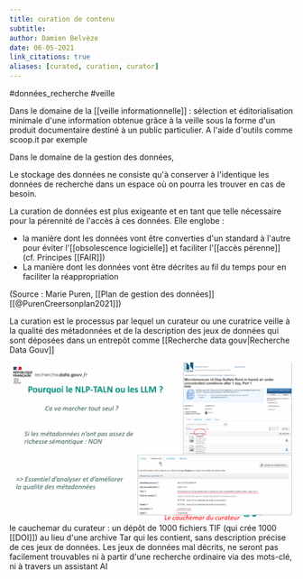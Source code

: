 ```yaml
---
title: curation de contenu
subtitle:
author: Damien Belvèze
date: 06-05-2021
link_citations: true
aliases: [curated, curation, curator]
---
```

#données_recherche #veille

Dans le domaine de la [[veille informationnelle]] : sélection et éditorialisation minimale d'une information obtenue grâce à la veille sous la forme d'un produit documentaire destiné à un public particulier. 
A l'aide d'outils comme scoop.it par exemple

Dans le domaine de la gestion des données, 

Le stockage des données ne consiste qu'à conserver à l'identique les données de recherche dans un espace où on pourra les trouver en cas de besoin. 

La curation de données  est plus exigeante et en tant que telle nécessaire pour la pérennité de l'accès à ces données. Elle englobe : 

- la manière dont les données vont être converties d'un standard à l'autre pour éviter l'[[obsolescence logicielle]] et faciliter l'[[accès pérenne]] (cf. Principes [[FAIR]])
- La manière dont les données vont être décrites au fil du temps pour en faciliter la réappropriation

(Source : Marie Puren, [[Plan de gestion des données]][[@PurenCreersonplan2021]])

La curation est le processus par lequel un curateur ou une curatrice veille à la qualité des métadonnées et de la description des jeux de données qui sont déposées dans un entrepôt comme [[Recherche data gouv|Recherche Data Gouv]]

![](images/cauchemar_curateur.png)le cauchemar du curateur : un dépôt de 1000 fichiers TIF (qui crée 1000 [[DOI]]) au lieu d'une archive Tar qui les contient, sans description précise de ces jeux de données. 
Les jeux de données mal décrits, ne seront pas facilement trouvables ni à partir d'une recherche ordinaire via des mots-clé, ni à travers un assistant AI 

